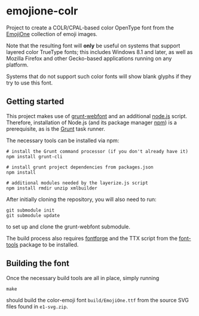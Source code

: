 # emojione-colr

Project to create a COLR/CPAL-based color OpenType font
from the [EmojiOne](http://emojione.com) collection of emoji images.

Note that the resulting font will **only** be useful on systems that support
layered color TrueType fonts; this includes Windows 8.1 and later,
as well as Mozilla Firefox and other Gecko-based applications running on
any platform.

Systems that do not support such color fonts will show blank glyphs
if they try to use this font.

## Getting started

This project makes use of [grunt-webfont](https://github.com/sapegin/grunt-webfont)
and an additional [node.js](https://nodejs.org/en/) script.
Therefore, installation of Node.js (and its package manager [npm](https://www.npmjs.com/))
is a prerequisite, as is the [Grunt](http://gruntjs.com/) task runner.

The necessary tools can be installed via npm:

    # install the Grunt command processor (if you don't already have it)
    npm install grunt-cli
    
    # install grunt project dependencies from packages.json
    npm install
    
    # additional modules needed by the layerize.js script
    npm install rmdir unzip xmlbuilder

After initially cloning the repository, you will also need to run:

    git submodule init
    git submodule update

to set up and clone the grunt-webfont submodule.

The build process also requires [fontforge](https://fontforge.github.io/)
and the TTX script from the [font-tools](https://github.com/behdad/fonttools/) package
to be installed.

## Building the font

Once the necessary build tools are all in place, simply running

    make

should build the color-emoji font `build/EmojiOne.ttf` from the source SVG files
found in `e1-svg.zip`.
